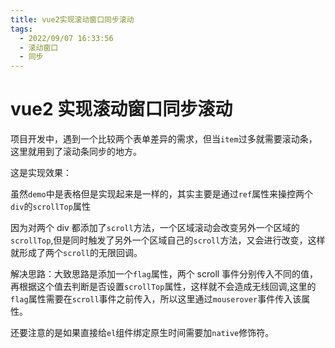 ```yaml
---
title: vue2实现滚动窗口同步滚动
tags:
  - 2022/09/07 16:33:56
  - 滚动窗口
  - 同步
---
```


# vue2 实现滚动窗口同步滚动

项目开发中，遇到一个比较两个表单差异的需求，但当`item`过多就需要滚动条，这里就用到了滚动条同步的地方。

这是实现效果：

<CodePen
  link="https://codepen.io/zhangfanhang/pen/KKRdZJj"
  :theme="$isDarkMode? 'dark': 'light'"
/>

虽然`demo`中是表格但是实现起来是一样的，其实主要是通过`ref`属性来操控两个`div`的`scrollTop`属性

因为对两个 div 都添加了`scroll`方法，一个区域滚动会改变另外一个区域的`scrollTop`,但是同时触发了另外一个区域自己的`scroll`方法，又会进行改变，这样就形成了两个`scroll`的无限回调。

解决思路：大致思路是添加一个`flag`属性，两个 scroll 事件分别传入不同的值，再根据这个值去判断是否设置`scrollTop`属性，这样就不会造成无线回调,这里的`flag`属性需要在`scroll`事件之前传入，所以这里通过`mouserover`事件传入该属性。

还要注意的是如果直接给`el`组件绑定原生时间需要加`native`修饰符。
